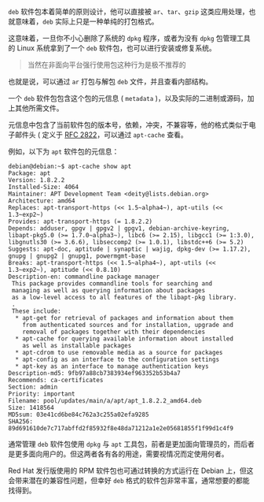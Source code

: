 `deb` 软件包本着简单的原则设计，他可以直接被 `ar`、`tar`、`gzip` 这类应用处理，也就意味着，`deb` 实际上只是一种单纯的打包格式。

这意味着，一旦你不小心删除了系统的 `dpkg` 程序，或者为没有 `dpkg` 包管理工具的 Linux 系统拿到了一个 `deb` 软件包，也可以进行安装或修复系统。

> 当然在非面向平台强行使用包这种行为是极不推荐的

也就是说，可以通过 `ar` 打包与解包 `deb` 文件，并且查看内部结构。

一个 `deb` 软件包包含这个包的元信息 ( `metadata` )，以及实际的二进制或源码，加上其他所需文件。

元信息中包含了当前软件包的版本号，依赖，冲突，不兼容等，他的格式类似于电子邮件头 ( 定义于 [RFC 2822](https://tools.ietf.org/html/rfc2822)，可以通过 `apt-cache` 查看。

例如，以下为 `apt` 软件包的元信息：

```console
debian@debian:~$ apt-cache show apt
Package: apt
Version: 1.8.2.2
Installed-Size: 4064
Maintainer: APT Development Team <deity@lists.debian.org>
Architecture: amd64
Replaces: apt-transport-https (<< 1.5~alpha4~), apt-utils (<< 1.3~exp2~)
Provides: apt-transport-https (= 1.8.2.2)
Depends: adduser, gpgv | gpgv2 | gpgv1, debian-archive-keyring, libapt-pkg5.0 (>= 1.7.0~alpha3~), libc6 (>= 2.15), libgcc1 (>= 1:3.0), libgnutls30 (>= 3.6.6), libseccomp2 (>= 1.0.1), libstdc++6 (>= 5.2)
Suggests: apt-doc, aptitude | synaptic | wajig, dpkg-dev (>= 1.17.2), gnupg | gnupg2 | gnupg1, powermgmt-base
Breaks: apt-transport-https (<< 1.5~alpha4~), apt-utils (<< 1.3~exp2~), aptitude (<< 0.8.10)
Description-en: commandline package manager
 This package provides commandline tools for searching and
 managing as well as querying information about packages
 as a low-level access to all features of the libapt-pkg library.
 .
 These include:
  * apt-get for retrieval of packages and information about them
    from authenticated sources and for installation, upgrade and
    removal of packages together with their dependencies
  * apt-cache for querying available information about installed
    as well as installable packages
  * apt-cdrom to use removable media as a source for packages
  * apt-config as an interface to the configuration settings
  * apt-key as an interface to manage authentication keys
Description-md5: 9fb97a88cb7383934ef963352b53b4a7
Recommends: ca-certificates
Section: admin
Priority: important
Filename: pool/updates/main/a/apt/apt_1.8.2.2_amd64.deb
Size: 1418564
MD5sum: 03e41cd6be84c762a3c255a02efa9285
SHA256: 89d691610de7c717abffd2f85932f8e48da71212a1e2e05681855f1f99d1c4f9
```

通常管理 `deb` 软件包使用 `dpkg` 与 `apt` 工具包，前者是更加面向管理员的，而后者是更多面向用户的。但这两者各有各的用途，需要视情况而定使用何者。

Red Hat 发行版使用的 RPM 软件包也可通过转换的方式运行在 Debian 上，但这会带来潜在的兼容性问题，但幸好 `deb` 格式的软件包非常丰富，通常想要的都能找得到。
